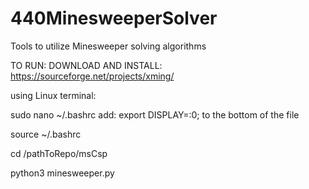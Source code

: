 # 440MinesweeperSolver
Tools to utilize Minesweeper solving algorithms

TO RUN:
DOWNLOAD AND INSTALL: https://sourceforge.net/projects/xming/

using Linux terminal: 

sudo nano ~/.bashrc
  add: export DISPLAY=:0;
  to the bottom of the file
  
source ~/.bashrc

cd /pathToRepo/msCsp

python3 minesweeper.py
  
  
  
